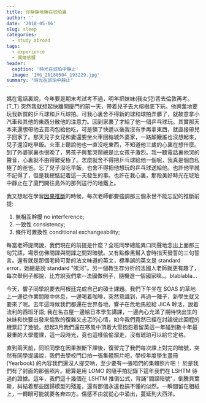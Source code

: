 ```yaml
---
title: 你靜靜地睡在琥珀裏
author: ''
date: '2018-05-06'
slug: sleep
categories:
  - study abroad
tags:
  - experience
  - 偶爾感慨
header:
  caption: '時光在琥珀中靜止'
  image: 'IMG_20180504_193229.jpg'
summary: "時光在琥珀中靜止"
---
```



媽在電話裏說，今年要是期末考試考不過，明年把妹妹(我女兒)背去倫敦再考。(T_T) 突然我就想起快離開廈門的前一天，帶着兒子去大榕樹底下玩。他興奮地要玩我新買的乒乓球和乒乓球拍。可我心裏舍不得新的球和球拍弄髒了，就故意拿小汽車和其他的東西分散他的注意力。回到家裏了才給了他一個乒乓球玩。其實那天本來還想帶他去買肉包給他吃，可是領了快遞以後我沒有手再拿東西，就直接帶兒子回家了。那天兒子女兒和妻還要坐火車回榕城外婆家，一路顛簸誰也沒想起來，兒子還沒吃早飯。火車上聽說他也一直沒吃東西，不知道他三歲的心裏在想什麼。到了外婆家裏也很晚了，男孩子興奮哭鬧總是比女孩子激烈。我一聽電話裏他哭的聲音，心裏就不由得難受極了。怎麼就舍不得把乒乓球給他一個呢，我真是個自私極了的爸爸。忘了兒子沒吃早飯，也舍不得把他想玩的乒乓球送給他。也許他早就不記得了，但是我總惦記着這一天發生的事。也許在我心裏，那段美好時光在琥珀中靜止在了廈門開往島外的那列送行的地鐵上。


我又想起在學習[因果推斷](http://wangcc.me/LSHTMlearningnote/causal-languages-.html)的時候，每次老師都要強調那三個永世不能忘記的推斷前提: 

1. 無相互幹擾 no interference; 
2. 一致性 consistency;  
3. 條件可置換性 conditional exchangeability; 

每當老師提問說，我們現在的前提是什麼？全班同學總能異口同聲地念出上面那三句咒語，場景仿佛間諜與間諜之間對暗號。又有點像黑幫入會時指天發誓的三句誓言。還有就是那個老師可愛的法文味道的英文，標準誤的英文是 standard error，她總是說 standard "唉河"。另一個教生存分析的法國人老師就更有趣了，每次舉例子都說，比方說我們拿--法國做例子，隨機選一個國家嘛。。blablabla...

今天，響子同學說要去阿根廷完成自己的碩士課題。我們下午坐在 SOAS 的草地上一邊從作業間隙中休息，一邊喝着咖啡，突然意識到，再過一陣子，新學生就又要來了呢。去年這時候我們都還在世界各地，響子在危地馬拉給 JICA 幹活，說着流利的西班牙語; 我在名古屋一邊給日本學生講課，一邊內心充滿了期待快出生的妹妹和快要出發來倫敦的復雜又忐忑的心情，如今我們竟然已經在討論彼此回程的機票訂了幾號，想起3月我們還在寒風中頂着大雪抱怨着留英這一年碰到數十年最嚴重的大學罷課，這一段時光，竟也這樣偷偷溜走，沒有琥珀可以給它定格。

直到兩天前，同班同學在因果推斷下課後，復習完了我們每次課上對完的暗號，突然有同學提議說，我們去學校門口拍一張集體照片吧，學校年度學生畫冊 (Yearbook) 的內容我們還沒人提交吶，至少要有一張咱們的集體照片吧！ 於是我們有了封面的那張照片。總算是用 LOMO 的隨手拍記錄下這年我們在 LSHTM 待過的證據。這年，我們這十幾個在 LSHTM 推倒公式，背誦"間諜暗號"，倒騰貝葉斯，糾結着那些回歸模型的殘差，還有那個永遠也搞不懂的似然。一瞬間留在相紙上，一轉眼可能就要各奔四方。傷感不由就從心中涌出，蔓延到大西洋。
